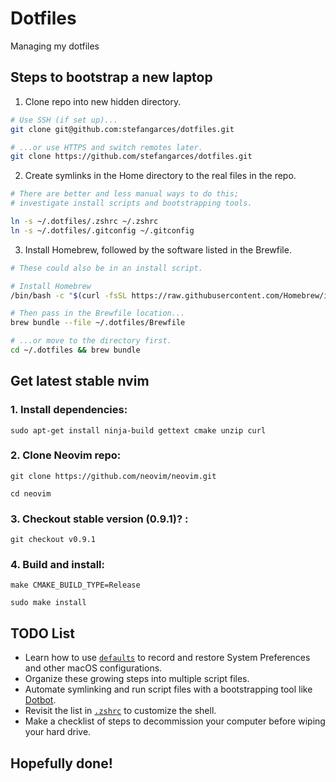 # Dotfiles

Managing my dotfiles

## Steps to bootstrap a new laptop

1. Clone repo into new hidden directory.

```zsh
# Use SSH (if set up)...
git clone git@github.com:stefangarces/dotfiles.git

# ...or use HTTPS and switch remotes later.
git clone https://github.com/stefangarces/dotfiles.git
```


2. Create symlinks in the Home directory to the real files in the repo.

```zsh
# There are better and less manual ways to do this;
# investigate install scripts and bootstrapping tools.

ln -s ~/.dotfiles/.zshrc ~/.zshrc
ln -s ~/.dotfiles/.gitconfig ~/.gitconfig
```


3. Install Homebrew, followed by the software listed in the Brewfile.

```zsh
# These could also be in an install script.

# Install Homebrew
/bin/bash -c "$(curl -fsSL https://raw.githubusercontent.com/Homebrew/install/HEAD/install.sh)"

# Then pass in the Brewfile location...
brew bundle --file ~/.dotfiles/Brewfile

# ...or move to the directory first.
cd ~/.dotfiles && brew bundle
```

## Get latest stable nvim

### 1. Install dependencies:

```
sudo apt-get install ninja-build gettext cmake unzip curl
```

### 2. Clone Neovim repo:

```
git clone https://github.com/neovim/neovim.git

cd neovim
```

### 3. Checkout stable version (0.9.1)? :

```
git checkout v0.9.1
```

### 4. Build and install:

```
make CMAKE_BUILD_TYPE=Release

sudo make install
```


## TODO List

- Learn how to use [`defaults`](https://macos-defaults.com/#%F0%9F%99%8B-what-s-a-defaults-command) to record and restore System Preferences and other macOS configurations.
- Organize these growing steps into multiple script files.
- Automate symlinking and run script files with a bootstrapping tool like [Dotbot](https://github.com/anishathalye/dotbot).
- Revisit the list in [`.zshrc`](.zshrc) to customize the shell.
- Make a checklist of steps to decommission your computer before wiping your hard drive.

## Hopefully done!
